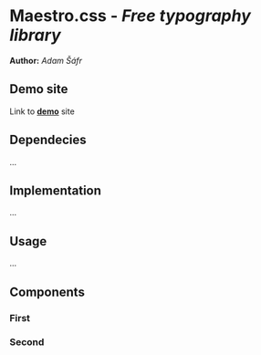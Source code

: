 # Maestro.css - *Free typography library*
**Author:** *Adam Šáfr*
## Demo site
Link to **[demo](https://pslib-cz.github.io/2021l4web-typographic-library-Adam-Safr)** site
## Dependecies
...
## Implementation
...
## Usage
...
## Components
### First
### Second
